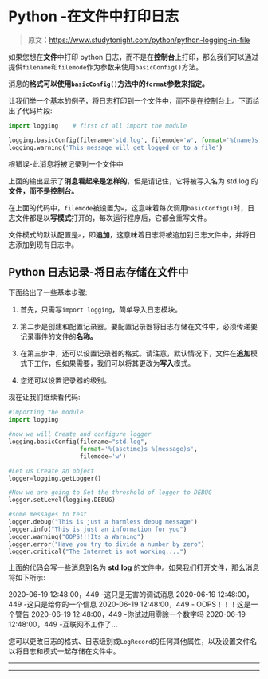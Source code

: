 # Python -在文件中打印日志

> 原文：<https://www.studytonight.com/python/python-logging-in-file>

如果您想在**文件**中打印 python 日志，而不是在**控制台**上打印，那么我们可以通过提供`filename`和`filemode`作为参数来使用`basicConfig()`方法。

消息的**格式可以使用`basicConfig()`方法中的`format`参数来指定。**

让我们举一个基本的例子，将日志打印到一个文件中，而不是在控制台上。下面给出了代码片段:

```py
import logging    # first of all import the module

logging.basicConfig(filename='std.log', filemode='w', format='%(name)s - %(levelname)s - %(message)s')
logging.warning('This message will get logged on to a file')
```

根错误-此消息将被记录到一个文件中

上面的输出显示了**消息看起来是怎样的**，但是请记住，它将被写入名为 std.log 的**文件，而不是控制台。**

在上面的代码中，`filemode`被设置为`w`，这意味着每次调用`basicConfig()`时，日志文件都是以**写模式**打开的，每次运行程序后，它都会重写文件。

文件模式的默认配置是`a`，即**追加**，这意味着日志将被追加到日志文件中，并将日志添加到现有日志中。

## Python 日志记录-将日志存储在文件中

下面给出了一些基本步骤:

1.  首先，只需写`import logging`，简单导入日志模块。

2.  第二步是创建和配置记录器。要配置记录器将日志存储在文件中，必须传递要记录事件的文件的**名称。**

3.  在第三步中，还可以设置记录器的格式。请注意，默认情况下，文件在**追加**模式下工作，但如果需要，我们可以将其更改为**写入**模式。

4.  您还可以设置记录器的级别。

现在让我们继续看代码:

```py
#importing the module 
import logging 

#now we will Create and configure logger 
logging.basicConfig(filename="std.log", 
					format='%(asctime)s %(message)s', 
					filemode='w') 

#Let us Create an object 
logger=logging.getLogger() 

#Now we are going to Set the threshold of logger to DEBUG 
logger.setLevel(logging.DEBUG) 

#some messages to test
logger.debug("This is just a harmless debug message") 
logger.info("This is just an information for you") 
logger.warning("OOPS!!!Its a Warning") 
logger.error("Have you try to divide a number by zero") 
logger.critical("The Internet is not working....") 
```

上面的代码会写一些消息到名为 **std.log** 的文件中。如果我们打开文件，那么消息将如下所示:

2020-06-19 12:48:00，449 -这只是无害的调试消息 2020-06-19 12:48:00，449 -这只是给你的一个信息 2020-06-19 12:48:00，449 - OOPS！！！这是一个警告 2020-06-19 12:48:00，449 -你试过用零除一个数字吗 2020-06-19 12:48:00，449 -互联网不工作了...

您可以更改日志的格式、日志级别或`LogRecord`的任何其他属性，以及设置文件名以将日志和模式一起存储在文件中。

* * *

* * *